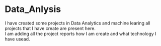 # Data_Anlysis
I have created some projects in Data Analytics and machine learing all  projects that I have create are present here.
<br>
I am adding all the project reports how I am create and what technology I have usead.

